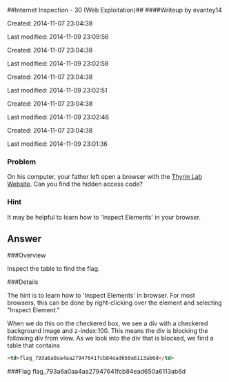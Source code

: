 ##Internet Inspection - 30 (Web Exploitation)##
####Writeup by evantey14

Created: 2014-11-07 23:04:38

Last modified: 2014-11-09 23:09:56


Created: 2014-11-07 23:04:38

Last modified: 2014-11-09 23:02:58


Created: 2014-11-07 23:04:38

Last modified: 2014-11-09 23:02:51


Created: 2014-11-07 23:04:38

Last modified: 2014-11-09 23:02:46


Created: 2014-11-07 23:04:38

Last modified: 2014-11-09 23:01:36

### Problem

On his computer, your father left open a browser with the [Thyrin Lab Website](https://picoctf.com/api/autogen/serve/index.html?static=false&pid=28baa70afa1967ff63b201f687b7533e). Can you find the hidden access code?

### Hint

It may be helpful to learn how to 'Inspect Elements' in your browser.

## Answer

###Overview

Inspect the table to find the flag.

###Details

The hint is to learn how to 'Inspect Elements' in browser. For most browsers, this can be done by right-clicking over the element and selecting "Inspect Element."

When we do this on the checkered box, we see a div with a checkered background image and z-index:100. This means the div is blocking the following div from view. As we look into the div that is blocked, we find a table that contains
```html
<td>flag_793a6a0aa4aa27947641fcb84ead650a6113ab6d</td>
```

###Flag
    flag_793a6a0aa4aa27947641fcb84ead650a6113ab6d


